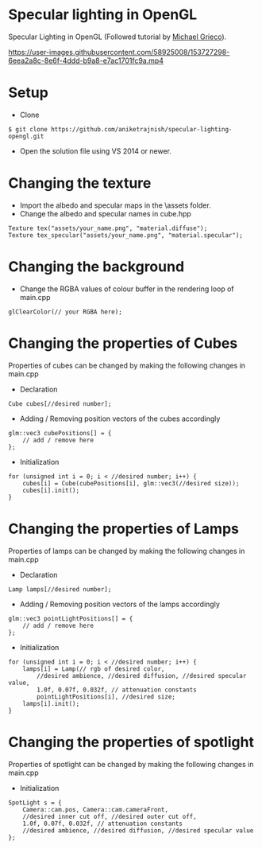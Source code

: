 # Specular lighting in OpenGL
 Specular Lighting in OpenGL (Followed tutorial by [Michael Grieco](https://michaelg29.github.io/)).  

https://user-images.githubusercontent.com/58925008/153727298-6eea2a8c-8e6f-4ddd-b9a8-e7ac1701fc9a.mp4

# Setup
* Clone
 ```
 $ git clone https://github.com/aniketrajnish/specular-lighting-opengl.git
 ```
* Open the solution file using VS 2014 or newer.

# Changing the texture
* Import the albedo and specular maps in the \assets folder.
* Change the albedo and specular names in cube.hpp
```
Texture tex("assets/your_name.png", "material.diffuse");
Texture tex_specular("assets/your_name.png", "material.specular");
```
# Changing the background
* Change the RGBA values of colour buffer in the rendering loop of main.cpp
```
glClearColor(// your RGBA here);
```
# Changing the properties of Cubes
Properties of cubes can be changed by making the following changes in main.cpp
* Declaration
```
Cube cubes[//desired number];
```
* Adding / Removing position vectors of the cubes accordingly
```
glm::vec3 cubePositions[] = {
    // add / remove here	
};
 ```
* Initialization
```
for (unsigned int i = 0; i < //desired number; i++) {
    cubes[i] = Cube(cubePositions[i], glm::vec3(//desired size));
    cubes[i].init();    
}
 ```
 # Changing the properties of Lamps
Properties of lamps can be changed by making the following changes in main.cpp
* Declaration
```
Lamp lamps[//desired number];
```
* Adding / Removing position vectors of the lamps accordingly
```
glm::vec3 pointLightPositions[] = {
    // add / remove here	
};
 ```
* Initialization
```
for (unsigned int i = 0; i < //desired number; i++) {
    lamps[i] = Lamp(// rgb of desired color,
    	//desired ambience, //desired diffusion, //desired specular value,
    	1.0f, 0.07f, 0.032f, // attenuation constants
    	pointLightPositions[i], //desired size;
    lamps[i].init();
}
 ```
# Changing the properties of spotlight
Properties of spotlight can be changed by making the following changes in main.cpp
* Initialization
```
SpotLight s = {
    Camera::cam.pos, Camera::cam.cameraFront,
    //desired inner cut off, //desired outer cut off,
    1.0f, 0.07f, 0.032f, // attenuation constants
    //desired ambience, //desired diffusion, //desired specular value
};
 ```

